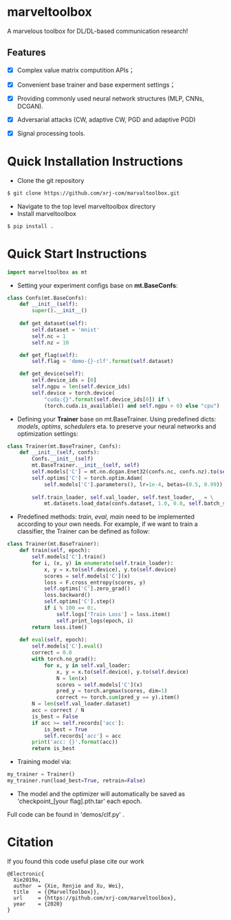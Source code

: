 # marveltoolbox
A marvelous toolbox for DL/DL-based communication research!

## Features
- [x] Complex value matrix computition APIs；
- [x] Convenient base trainer and base experment settings；
- [x] Providing commonly used neural network structures (MLP, CNNs, DCGAN).
- [x] Adversarial attacks (CW, adaptive CW, PGD and adaptive PGD)
- [x] Signal processing tools.


# Quick Installation Instructions
- Clone the git repository
```bash
$ git clone https://github.com/xrj-com/marvaltoolbox.git
```
- Navigate to the top level marveltoolbox directory
- Install marveltoolbox
```bash
$ pip install .
```

# Quick Start Instructions
```python
import marveltoolbox as mt
```
- Setting your experiment configs base on **mt.BaseConfs**:
```python
class Confs(mt.BaseConfs):
    def __init__(self):
        super().__init__()
    
    def get_dataset(self):
        self.dataset = 'mnist'
        self.nc = 1
        self.nz = 10

    def get_flag(self):
        self.flag = 'demo-{}-clf'.format(self.dataset)

    def get_device(self):
        self.device_ids = [0]
        self.ngpu = len(self.device_ids)
        self.device = torch.device(
            "cuda:{}".format(self.device_ids[0]) if \
            (torch.cuda.is_available() and self.ngpu > 0) else "cpu")
```

- Defining your **Trainer** base on mt.BaseTrainer. Using predefined dicts: *models*, *optims*, *schedulers* eta. to preserve your neural networks and optimization settings:
```python
class Trainer(mt.BaseTrainer, Confs):
    def __init__(self, confs):
        Confs.__init__(self)
        mt.BaseTrainer.__init__(self, self)
        self.models['C'] = mt.nn.dcgan.Enet32(confs.nc, confs.nz).to(self.device)
        self.optims['C'] = torch.optim.Adam(
            self.models['C'].parameters(), lr=1e-4, betas=(0.5, 0.99))
        
        self.train_loader, self.val_loader, self.test_loader, _ = \
            mt.datasets.load_data(confs.dataset, 1.0, 0.8, self.batch_size, 32, None, False)
```
- Predefined methods: *train*, *eval*, *main* need to be implemented according to your own needs. For example, if we want to train a classifier, the Trainer can be defined as follow:
```python
class Trainer(mt.BaseTrainer):
    def train(self, epoch):
        self.models['C'].train()
        for i, (x, y) in enumerate(self.train_loader):
            x, y = x.to(self.device), y.to(self.device)
            scores = self.models['C'](x)
            loss = F.cross_entropy(scores, y)
            self.optims['C'].zero_grad()
            loss.backward()
            self.optims['C'].step()
            if i % 100 == 0:.
                self.logs['Train Loss'] = loss.item()
                self.print_logs(epoch, i)
        return loss.item()
                
    def eval(self, epoch):
        self.models['C'].eval()
        correct = 0.0
        with torch.no_grad():
            for x, y in self.val_loader:
                x, y = x.to(self.device), y.to(self.device)
                N = len(x)
                scores = self.models['C'](x)
                pred_y = torch.argmax(scores, dim=1)
                correct += torch.sum(pred_y == y).item()
        N = len(self.val_loader.dataset)
        acc = correct / N
        is_best = False
        if acc >= self.records['acc']:
            is_best = True
            self.records['acc'] = acc
        print('acc: {}'.format(acc))
        return is_best
```

- Training model via:
```python
my_trainer = Trainer()
my_trainer.run(load_best=True, retrain=False)
```
- The model and the optimizer will automatically be saved as 'checkpoint_[your flag].pth.tar' each epoch.

Full code can be found in 'demos/clf.py' .



<!-- ### Training model

Ordinary training：
```bash
cd <yourpath>/marveltoolbox/demos
python clf.py
```


Distributed training via horovod(only for trainers based on mt.HvdTrainer):
```bash
cd <yourpath>/marveltoolbox/demos
horovodrun -np 4 python clf.py
```
Where '-np' is the number of process.  -->

# Citation
If you found this code useful plase cite our work
```
@Electronic{
  Xie2019a,
  author  = {Xie, Renjie and Xu, Wei},
  title   = {{MarvelToolbox}},
  url     = {https://github.com/xrj-com/marveltoolbox},
  year    = {2020}
}
```

